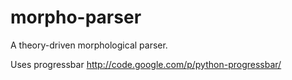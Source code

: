 morpho-parser
=============

A theory-driven morphological parser.

Uses progressbar http://code.google.com/p/python-progressbar/
